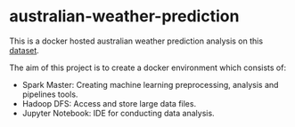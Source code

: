 # australian-weather-prediction

This is a docker hosted australian weather prediction analysis on this [dataset](https://www.kaggle.com/datasets/arunavakrchakraborty/australia-weather-data). 

The aim of this project is to create a docker environment which consists of:
- Spark Master: Creating machine learning preprocessing, analysis and pipelines tools.
- Hadoop DFS: Access and store large data files.
- Jupyter Notebook: IDE for conducting data analysis.
